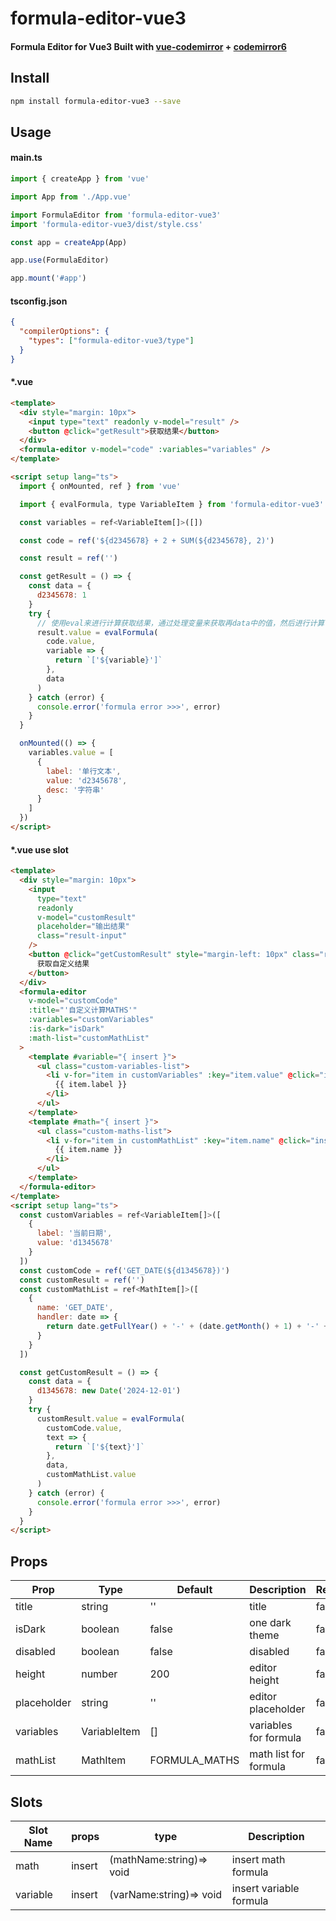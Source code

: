 # formula-editor-vue3

#### Formula Editor for Vue3 Built with [vue-codemirror](https://github.surmon.me/vue-codemirror) + [codemirror6](https://codemirror.net/)

## Install

```bash
npm install formula-editor-vue3 --save
```

## Usage

#### main.ts

```ts
import { createApp } from 'vue'

import App from './App.vue'

import FormulaEditor from 'formula-editor-vue3'
import 'formula-editor-vue3/dist/style.css'

const app = createApp(App)

app.use(FormulaEditor)

app.mount('#app')
```

#### tsconfig.json

```json
{
  "compilerOptions": {
    "types": ["formula-editor-vue3/type"]
  }
}
```

#### \*.vue

```html
<template>
  <div style="margin: 10px">
    <input type="text" readonly v-model="result" />
    <button @click="getResult">获取结果</button>
  </div>
  <formula-editor v-model="code" :variables="variables" />
</template>

<script setup lang="ts">
  import { onMounted, ref } from 'vue'

  import { evalFormula, type VariableItem } from 'formula-editor-vue3'

  const variables = ref<VariableItem[]>([])

  const code = ref('${d2345678} + 2 + SUM(${d2345678}, 2)')

  const result = ref('')

  const getResult = () => {
    const data = {
      d2345678: 1
    }
    try {
      // 使用eval来进行计算获取结果，通过处理变量来获取再data中的值，然后进行计算
      result.value = evalFormula(
        code.value,
        variable => {
          return `['${variable}']`
        },
        data
      )
    } catch (error) {
      console.error('formula error >>>', error)
    }
  }

  onMounted(() => {
    variables.value = [
      {
        label: '单行文本',
        value: 'd2345678',
        desc: '字符串'
      }
    ]
  })
</script>
```

#### \*.vue use slot

```html
<template>
  <div style="margin: 10px">
    <input
      type="text"
      readonly
      v-model="customResult"
      placeholder="输出结果"
      class="result-input"
    />
    <button @click="getCustomResult" style="margin-left: 10px" class="result-btn">
      获取自定义结果
    </button>
  </div>
  <formula-editor
    v-model="customCode"
    :title="'自定义计算MATHS'"
    :variables="customVariables"
    :is-dark="isDark"
    :math-list="customMathList"
  >
    <template #variable="{ insert }">
      <ul class="custom-variables-list">
        <li v-for="item in customVariables" :key="item.value" @click="insert(item.value)">
          {{ item.label }}
        </li>
      </ul>
    </template>
    <template #math="{ insert }">
      <ul class="custom-maths-list">
        <li v-for="item in customMathList" :key="item.name" @click="insert(item.name)">
          {{ item.name }}
        </li>
      </ul>
    </template>
  </formula-editor>
</template>
<script setup lang="ts">
  const customVariables = ref<VariableItem[]>([
    {
      label: '当前日期',
      value: 'd1345678'
    }
  ])
  const customCode = ref('GET_DATE(${d1345678})')
  const customResult = ref('')
  const customMathList = ref<MathItem[]>([
    {
      name: 'GET_DATE',
      handler: date => {
        return date.getFullYear() + '-' + (date.getMonth() + 1) + '-' + date.getDate()
      }
    }
  ])

  const getCustomResult = () => {
    const data = {
      d1345678: new Date('2024-12-01')
    }
    try {
      customResult.value = evalFormula(
        customCode.value,
        text => {
          return `['${text}']`
        },
        data,
        customMathList.value
      )
    } catch (error) {
      console.error('formula error >>>', error)
    }
  }
</script>
```

## Props

| Prop        | Type         | Default       | Description           | Required |
| ----------- | ------------ | ------------- | --------------------- | -------- |
| title       | string       | ''            | title                 | false    |
| isDark      | boolean      | false         | one dark theme        | false    |
| disabled    | boolean      | false         | disabled              | false    |
| height      | number       | 200           | editor height         | false    |
| placeholder | string       | ''            | editor placeholder    | false    |
| variables   | VariableItem | []            | variables for formula | false    |
| mathList    | MathItem     | FORMULA_MATHS | math list for formula | false    |

## Slots

| Slot Name | props  | type                     | Description             |
| --------- | ------ | ------------------------ | ----------------------- |
| math      | insert | (mathName:string)=> void | insert math formula     |
| variable  | insert | (varName:string)=> void  | insert variable formula |
